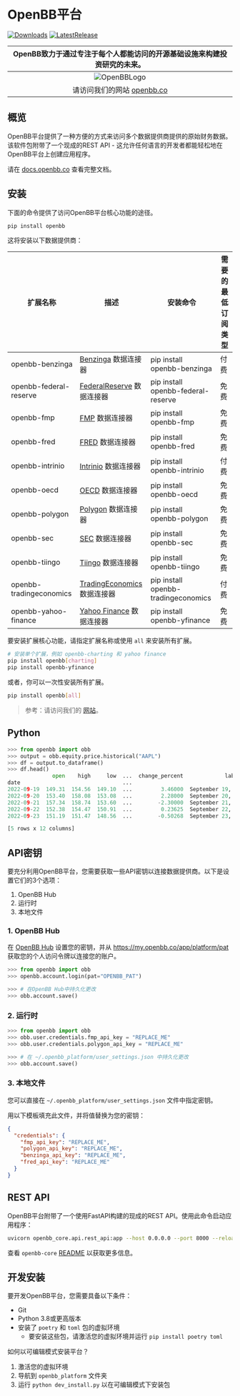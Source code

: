 # OpenBB平台

[![Downloads](https://static.pepy.tech/badge/openbb)](https://pepy.tech/project/openbb) 
[![LatestRelease](https://badge.fury.io/py/openbb.svg)](https://github.com/awesome-generative-ai/OpenBB) 

| OpenBB致力于通过专注于每个人都能访问的开源基础设施来构建投资研究的未来。 |
| :---------------------------------------------------------------------------------------------------------------------------------------------: |
|              ![OpenBBLogo](https://user-images.githubusercontent.com/25267873/218899768-1f0964b8-326c-4f35-af6f-ea0946ac970b.png)                |
|                                                 请访问我们的网站 [openbb.co](www.openbb.co)                                                 |

## 概览

OpenBB平台提供了一种方便的方式来访问多个数据提供商提供的原始财务数据。该软件包附带了一个现成的REST API - 这允许任何语言的开发者都能轻松地在OpenBB平台上创建应用程序。

请在 [docs.openbb.co](https://docs.openbb.co/platform) 查看完整文档。

## 安装

下面的命令提供了访问OpenBB平台核心功能的途径。

```bash
pip install openbb
```

这将安装以下数据提供商：

| 扩展名称                | 描述                                                                       | 安装命令                                   | 需要的最低订阅类型 |
| ----------------------- | ------------------------------------------------------------------------- | ------------------------------------------ | ------------------ |
| openbb-benzinga         | [Benzinga](https://www.benzinga.com/apis/en-ca/) 数据连接器                 | pip install openbb-benzinga                 | 付费               |
| openbb-federal-reserve  | [FederalReserve](https://www.federalreserve.gov/data.htm) 数据连接器         | pip install openbb-federal-reserve          | 免费               |
| openbb-fmp              | [FMP](https://site.financialmodelingprep.com/developer/) 数据连接器           | pip install openbb-fmp                      | 免费               |
| openbb-fred             | [FRED](https://fred.stlouisfed.org/) 数据连接器                               | pip install openbb-fred                      | 免费               |
| openbb-intrinio         | [Intrinio](https://intrinio.com/pricing) 数据连接器                           | pip install openbb-intrinio                 | 付费               |
| openbb-oecd             | [OECD](https://data.oecd.org/) 数据连接器                                     | pip install openbb-oecd                     | 免费               |
| openbb-polygon          | [Polygon](https://polygon.io/) 数据连接器                                     | pip install openbb-polygon                  | 免费               |
| openbb-sec              | [SEC](https://www.sec.gov/edgar/sec-api-documentation) 数据连接器             | pip install openbb-sec                      | 免费               |
| openbb-tiingo           | [Tiingo](https://www.tiingo.com/about/pricing) 数据连接器                     | pip install openbb-tiingo                   | 免费               |
| openbb-tradingeconomics | [TradingEconomics](https://tradingeconomics.com/api) 数据连接器               | pip install openbb-tradingeconomics         | 付费               |
| openbb-yahoo-finance    | [Yahoo Finance](https://finance.yahoo.com/) 数据连接器                          | pip install openbb-yfinance                 | 免费               |

要安装扩展核心功能，请指定扩展名称或使用 `all` 来安装所有扩展。

```bash
# 安装单个扩展，例如 openbb-charting 和 yahoo finance
pip install openbb[charting]
pip install openbb-yfinance
```

或者，你可以一次性安装所有扩展。

```bash
pip install openbb[all]
```

> 参考：请访问我们的 [网站](https://docs.openbb.co/platform/installation#installation)。

## Python

```python
>>> from openbb import obb
>>> output = obb.equity.price.historical("AAPL")
>>> df = output.to_dataframe()
>>> df.head()
              open    high     low  ...  change_percent             label  change_over_time
date                                ...
2022-09-19  149.31  154.56  149.10  ...         3.46000  September 19, 22          0.034600
2022-09-20  153.40  158.08  153.08  ...         2.28000  September 20, 22          0.022800
2022-09-21  157.34  158.74  153.60  ...        -2.30000  September 21, 22         -0.023000
2022-09-22  152.38  154.47  150.91  ...         0.23625  September 22, 22          0.002363
2022-09-23  151.19  151.47  148.56  ...        -0.50268  September 23, 22         -0.005027

[5 rows x 12 columns]
```

## API密钥

要充分利用OpenBB平台，您需要获取一些API密钥以连接数据提供商。以下是设置它们的3个选项：

1. OpenBB Hub
2. 运行时
3. 本地文件

### 1. OpenBB Hub

在 [OpenBB Hub](https://my.openbb.co/app/platform/credentials) 设置您的密钥，并从 <https://my.openbb.co/app/platform/pat> 获取您的个人访问令牌以连接您的账户。

```python
>>> from openbb import obb
>>> openbb.account.login(pat="OPENBB_PAT")

>>> # 在OpenBB Hub中持久化更改
>>> obb.account.save()
```

### 2. 运行时

```python
>>> from openbb import obb
>>> obb.user.credentials.fmp_api_key = "REPLACE_ME"
>>> obb.user.credentials.polygon_api_key = "REPLACE_ME"

>>> # 在 ~/.openbb_platform/user_settings.json 中持久化更改
>>> obb.account.save()
```

### 3. 本地文件

您可以直接在 `~/.openbb_platform/user_settings.json` 文件中指定密钥。

用以下模板填充此文件，并将值替换为您的密钥：

```json
{
  "credentials": {
    "fmp_api_key": "REPLACE_ME",
    "polygon_api_key": "REPLACE_ME",
    "benzinga_api_key": "REPLACE_ME",
    "fred_api_key": "REPLACE_ME"
  }
}
```

## REST API

OpenBB平台附带了一个使用FastAPI构建的现成的REST API。使用此命令启动应用程序：

```bash
uvicorn openbb_core.api.rest_api:app --host 0.0.0.0 --port 8000 --reload
```

查看 `openbb-core` [README](https://pypi.org/project/openbb-core/) 以获取更多信息。

## 开发安装

要开发OpenBB平台，您需要具备以下条件：

- Git
- Python 3.8或更高版本
- 安装了 `poetry` 和 `toml` 包的虚拟环境
  - 要安装这些包，请激活您的虚拟环境并运行 `pip install poetry toml`

如何以可编辑模式安装平台？

  1. 激活您的虚拟环境
  2. 导航到 `openbb_platform` 文件夹
  3. 运行 `python dev_install.py` 以在可编辑模式下安装包
